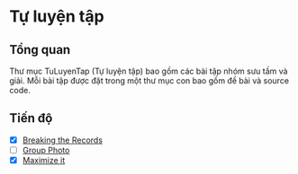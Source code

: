 # Tự luyện tập

## Tổng quan 

Thư mục TuLuyenTap (Tự luyện tập) bao gồm các bài tập nhóm sưu tầm và giải.
Mỗi bài tập được đặt trong một thư mục con bao gồm đề bài và source code.

## Tiến độ

- [x] [Breaking the Records](https://github.com/doragon-92/CS112.L21.KHTN_N12/tree/master/TuLuyenTap/BreakingTheRecords)
- [ ] [Group Photo](https://github.com/doragon-92/CS112.L21.KHTN_N12/tree/master/TuLuyenTap/GroupPhoto)
- [x] [Maximize it](https://github.com/doragon-92/CS112.L21.KHTN_N12/tree/master/TuLuyenTap/MaximizeIt)